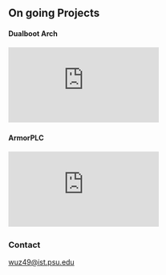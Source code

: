 ## On going Projects

#### Dualboot Arch 
![Dualboot Arch](https://github.com/wenhuizhang/wenhuizhang.github.io/blob/master/posters/OpenPLC_poster.pdf "Dualboot Arch")
#### ArmorPLC
![ArmorPLC](https://github.com/wenhuizhang/wenhuizhang.github.io/blob/master/posters/Secure%20Firmwares%20for%20Internet%20of%20Things%20(1).pdf "ArmorPLC")

### Contact

wuz49@ist.psu.edu
